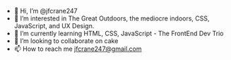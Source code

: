 - 👋 Hi, I’m @jfcrane247
- 👀 I’m interested in The Great Outdoors, the mediocre indoors, CSS, JavaScript, and UX Design.
- 🌱 I’m currently learning HTML, CSS, JavaScript - The FrontEnd Dev Trio
- 💞️ I’m looking to collaborate on cake
- 📫 How to reach me jfcrane247@gmail.com

<!---
jfcrane247/jfcrane247 is a ✨ special ✨ repository because its `README.md` (this file) appears on your GitHub profile.
You can click the Preview link to take a look at your changes.
--->
